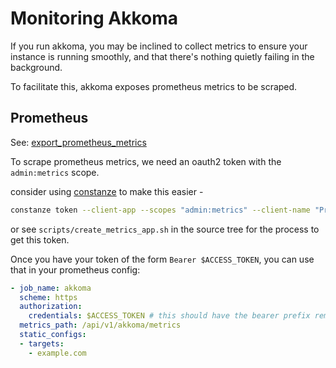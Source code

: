 # Monitoring Akkoma

If you run akkoma, you may be inclined to collect metrics to ensure your instance is running smoothly,
and that there's nothing quietly failing in the background.

To facilitate this, akkoma exposes prometheus metrics to be scraped.

## Prometheus

See: [export_prometheus_metrics](../configuration/cheatsheet#instance)

To scrape prometheus metrics, we need an oauth2 token with the `admin:metrics` scope.

consider using [constanze](https://akkoma.dev/AkkomaGang/constanze) to make this easier -

```bash
constanze token --client-app --scopes "admin:metrics" --client-name "Prometheus"
```

or see `scripts/create_metrics_app.sh` in the source tree for the process to get this token.

Once you have your token of the form `Bearer $ACCESS_TOKEN`, you can use that in your prometheus config:

```yaml
- job_name: akkoma
  scheme: https
  authorization:
    credentials: $ACCESS_TOKEN # this should have the bearer prefix removed
  metrics_path: /api/v1/akkoma/metrics
  static_configs:
  - targets:
    - example.com
```